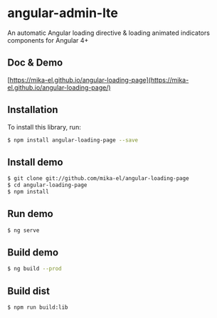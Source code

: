 # angular-admin-lte

An automatic Angular loading directive & loading animated indicators components for Angular 4+

## Doc & Demo
[https://mika-el.github.io/angular-loading-page](https://mika-el.github.io/angular-loading-page/)

## Installation

To install this library, run:

```bash
$ npm install angular-loading-page --save
```
## Install demo
```bash
$ git clone git://github.com/mika-el/angular-loading-page
$ cd angular-loading-page
$ npm install
```

## Run demo
```bash
$ ng serve
```

## Build demo
```bash
$ ng build --prod
```

## Build dist
```bash
$ npm run build:lib
```
